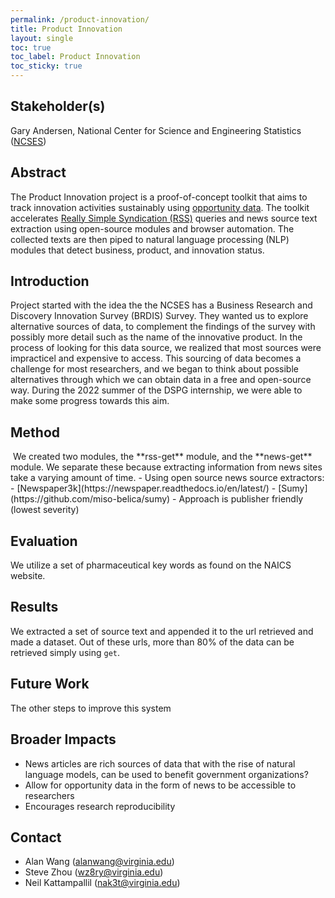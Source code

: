 ```yaml
---
permalink: /product-innovation/
title: Product Innovation
layout: single
toc: true
toc_label: Product Innovation
toc_sticky: true
---
```


## Stakeholder(s)
Gary Andersen, National Center for Science and Engineering Statistics ([NCSES](https://ncses.nsf.gov/)) 

## Abstract
The Product Innovation project is a proof-of-concept toolkit that aims to track innovation activities sustainably using
[opportunity data](https://hdsr.mitpress.mit.edu/pub/hnptx6lq/release/10). The toolkit accelerates [Really Simple Syndication (RSS)](https://en.wikipedia.org/wiki/RSS) queries and news source text extraction using open-source modules and browser automation. The collected texts are then piped to natural language processing (NLP) modules that detect business, product, and innovation status.

## Introduction
Project started with the idea the the NCSES has a Business Research and Discovery Innovation Survey (BRDIS) Survey. They wanted us to explore alternative sources of data, to complement the findings of the survey with possibly more detail such as the name of the innovative product. In the process of looking for this data source, we realized that most sources were impracticel and expensive to access. This sourcing of data becomes a challenge for most researchers, and we began to think about possible alternatives through which we can obtain data in a free and open-source way. During the 2022 summer of the DSPG internship, we were able to make some progress towards this aim.

## Method
<img src="https://lucid.app/publicSegments/view/e1fac901-5124-444a-9fbd-d051a79b5469/image.png" alt="">
We created two modules, the **rss-get** module, and the **news-get** module. We separate these because extracting information from news sites take a varying amount of time.
- Using open source news source extractors:
  - [Newspaper3k](https://newspaper.readthedocs.io/en/latest/)
  - [Sumy](https://github.com/miso-belica/sumy)
- Approach is publisher friendly (lowest severity)

## Evaluation
We utilize a set of pharmaceutical key words as found on the NAICS website.

## Results
We extracted a set of source text and appended it to the url retrieved and made a dataset. Out of these urls, more than 80% of the data can be retrieved simply using ```get```.

## Future Work
The other steps to improve this system

## Broader Impacts
- News articles are rich sources of data that with the rise of natural language models, can be used to benefit government organizations?
- Allow for opportunity data in the form of news to be accessible to researchers
- Encourages research reproducibility

## Contact
- Alan Wang (alanwang@virginia.edu)
- Steve Zhou (wz8ry@virginia.edu)
- Neil Kattampallil (nak3t@virginia.edu)
